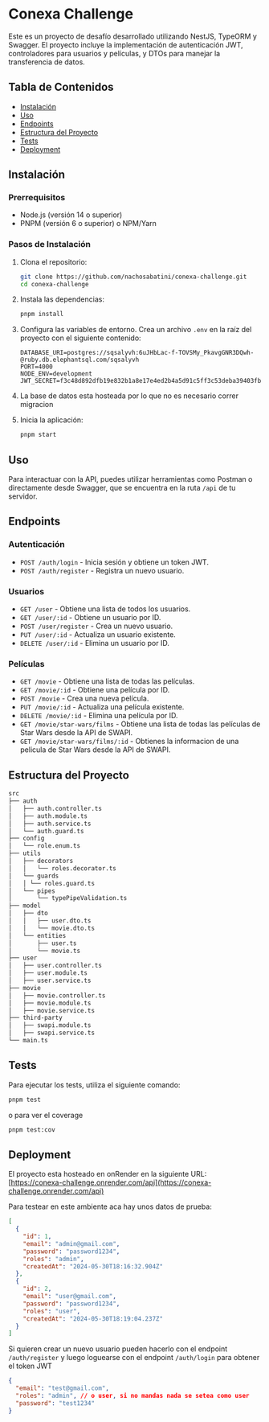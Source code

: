 # Conexa Challenge

Este es un proyecto de desafío desarrollado utilizando NestJS, TypeORM y Swagger. El proyecto incluye la implementación de autenticación JWT, controladores para usuarios y películas, y DTOs para manejar la transferencia de datos.

## Tabla de Contenidos

- [Instalación](#instalación)
- [Uso](#uso)
- [Endpoints](#endpoints)
- [Estructura del Proyecto](#estructura-del-proyecto)
- [Tests](#tests)
- [Deployment](#deployment)

## Instalación

### Prerrequisitos

- Node.js (versión 14 o superior)
- PNPM (versión 6 o superior) o NPM/Yarn

### Pasos de Instalación

1. Clona el repositorio:

   ```sh
   git clone https://github.com/nachosabatini/conexa-challenge.git
   cd conexa-challenge
   ```

2. Instala las dependencias:

   ```sh
   pnpm install
   ```

3. Configura las variables de entorno. Crea un archivo `.env` en la raíz del proyecto con el siguiente contenido:

   ```env
   DATABASE_URI=postgres://sqsalyvh:6uJHbLac-f-TOVSMy_PkavgGNR3DQwh-@ruby.db.elephantsql.com/sqsalyvh
   PORT=4000
   NODE_ENV=development
   JWT_SECRET=f3c48d892dfb19e832b1a8e17e4ed2b4a5d91c5ff3c53deba39403fbf5e54e2b1e2f8e33a4b8f9f6b9cebdab17357d30b2a02e8b4f2d3a9a5c391aebe89c27f1
   ```

4. La base de datos esta hosteada por lo que no es necesario correr migracion

5. Inicia la aplicación:

   ```sh
   pnpm start
   ```

## Uso

Para interactuar con la API, puedes utilizar herramientas como Postman o directamente desde Swagger, que se encuentra en la ruta `/api` de tu servidor.

## Endpoints

### Autenticación

- `POST /auth/login` - Inicia sesión y obtiene un token JWT.
- `POST /auth/register` - Registra un nuevo usuario.

### Usuarios

- `GET /user` - Obtiene una lista de todos los usuarios.
- `GET /user/:id` - Obtiene un usuario por ID.
- `POST /user/register` - Crea un nuevo usuario.
- `PUT /user/:id` - Actualiza un usuario existente.
- `DELETE /user/:id` - Elimina un usuario por ID.

### Películas

- `GET /movie` - Obtiene una lista de todas las películas.
- `GET /movie/:id` - Obtiene una película por ID.
- `POST /movie` - Crea una nueva película.
- `PUT /movie/:id` - Actualiza una película existente.
- `DELETE /movie/:id` - Elimina una película por ID.
- `GET /movie/star-wars/films` - Obtiene una lista de todas las películas de Star Wars desde la API de SWAPI.
- `GET /movie/star-wars/films/:id` - Obtienes la informacion de una pelicula de Star Wars desde la API de SWAPI.

## Estructura del Proyecto

```bash
src
├── auth
│   ├── auth.controller.ts
│   ├── auth.module.ts
│   ├── auth.service.ts
│   └── auth.guard.ts
├── config
│   └── role.enum.ts
├── utils
│   ├── decorators
│   │   └── roles.decorator.ts
│   └── guards
│   │ └── roles.guard.ts
│   └── pipes
│       └── typePipeValidation.ts
├── model
│   ├── dto
│   │   ├── user.dto.ts
│   │   └── movie.dto.ts
│   └── entities
│       ├── user.ts
│       └── movie.ts
├── user
│   ├── user.controller.ts
│   ├── user.module.ts
│   ├── user.service.ts
├── movie
│   ├── movie.controller.ts
│   ├── movie.module.ts
│   ├── movie.service.ts
├── third-party
│   ├── swapi.module.ts
│   ├── swapi.service.ts
└── main.ts
```

## Tests

Para ejecutar los tests, utiliza el siguiente comando:

```sh
pnpm test
```

o para ver el coverage

```sh
pnpm test:cov
```

## Deployment

El proyecto esta hosteado en onRender en la siguiente URL: [https://conexa-challenge.onrender.com/api](https://conexa-challenge.onrender.com/api)

Para testear en este ambiente aca hay unos datos de prueba:

```json
[
  {
    "id": 1,
    "email": "admin@gmail.com",
    "password": "password1234",
    "roles": "admin",
    "createdAt": "2024-05-30T18:16:32.904Z"
  },
  {
    "id": 2,
    "email": "user@gmail.com",
    "password": "password1234",
    "roles": "user",
    "createdAt": "2024-05-30T18:19:04.237Z"
  }
]
```

Si quieren crear un nuevo usuario pueden hacerlo con el endpoint `/auth/register` y luego loguearse con el endpoint `/auth/login` para obtener el token JWT

```json
{
  "email": "test@gmail.com",
  "roles": "admin", // o user, si no mandas nada se setea como user
  "password": "test1234"
}
```
